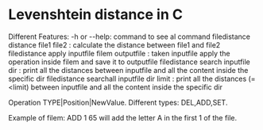 # Levenshtein distance in C
Different Features:
  -h or --help: command to see al command
  filedistance distance file1 file2 : calculate the distance between file1 and file2
  filedistance apply inputfile filem outputfile : taken inputfile apply the operation inside filem and save it to outputfile
  filedistance search inputfile dir : print all the distances between inputfile and all the content inside the specific dir 
  filedistance searchall inputfile dir limit : print all the distances (=<limit) between inputfile and all the content inside the specific dir 
  
 
Operation TYPE|Position|NewValue. Different types: DEL,ADD,SET.

Example of filem:
ADD 1 65 will add the letter A in the first 1 of the file.
